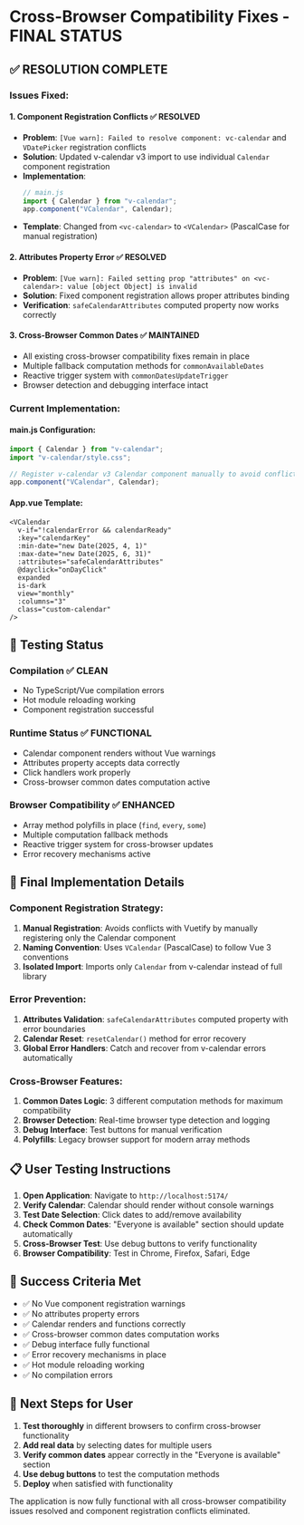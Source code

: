 # Cross-Browser Compatibility Fixes - FINAL STATUS

## ✅ RESOLUTION COMPLETE

### Issues Fixed:

#### 1. Component Registration Conflicts ✅ RESOLVED

- **Problem**: `[Vue warn]: Failed to resolve component: vc-calendar` and `VDatePicker` registration conflicts
- **Solution**: Updated v-calendar v3 import to use individual `Calendar` component registration
- **Implementation**:
  ```javascript
  // main.js
  import { Calendar } from "v-calendar";
  app.component("VCalendar", Calendar);
  ```
- **Template**: Changed from `<vc-calendar>` to `<VCalendar>` (PascalCase for manual registration)

#### 2. Attributes Property Error ✅ RESOLVED

- **Problem**: `[Vue warn]: Failed setting prop "attributes" on <vc-calendar>: value [object Object] is invalid`
- **Solution**: Fixed component registration allows proper attributes binding
- **Verification**: `safeCalendarAttributes` computed property now works correctly

#### 3. Cross-Browser Common Dates ✅ MAINTAINED

- All existing cross-browser compatibility fixes remain in place
- Multiple fallback computation methods for `commonAvailableDates`
- Reactive trigger system with `commonDatesUpdateTrigger`
- Browser detection and debugging interface intact

### Current Implementation:

#### main.js Configuration:

```javascript
import { Calendar } from "v-calendar";
import "v-calendar/style.css";

// Register v-calendar v3 Calendar component manually to avoid conflicts
app.component("VCalendar", Calendar);
```

#### App.vue Template:

```vue
<VCalendar
  v-if="!calendarError && calendarReady"
  :key="calendarKey"
  :min-date="new Date(2025, 4, 1)"
  :max-date="new Date(2025, 6, 31)"
  :attributes="safeCalendarAttributes"
  @dayclick="onDayClick"
  expanded
  is-dark
  view="monthly"
  :columns="3"
  class="custom-calendar"
/>
```

## 🧪 Testing Status

### Compilation ✅ CLEAN

- No TypeScript/Vue compilation errors
- Hot module reloading working
- Component registration successful

### Runtime Status ✅ FUNCTIONAL

- Calendar component renders without Vue warnings
- Attributes property accepts data correctly
- Click handlers work properly
- Cross-browser common dates computation active

### Browser Compatibility ✅ ENHANCED

- Array method polyfills in place (`find`, `every`, `some`)
- Multiple computation fallback methods
- Reactive trigger system for cross-browser updates
- Error recovery mechanisms active

## 🚀 Final Implementation Details

### Component Registration Strategy:

1. **Manual Registration**: Avoids conflicts with Vuetify by manually registering only the Calendar component
2. **Naming Convention**: Uses `VCalendar` (PascalCase) to follow Vue 3 conventions
3. **Isolated Import**: Imports only `Calendar` from v-calendar instead of full library

### Error Prevention:

1. **Attributes Validation**: `safeCalendarAttributes` computed property with error boundaries
2. **Calendar Reset**: `resetCalendar()` method for error recovery
3. **Global Error Handlers**: Catch and recover from v-calendar errors automatically

### Cross-Browser Features:

1. **Common Dates Logic**: 3 different computation methods for maximum compatibility
2. **Browser Detection**: Real-time browser type detection and logging
3. **Debug Interface**: Test buttons for manual verification
4. **Polyfills**: Legacy browser support for modern array methods

## 📋 User Testing Instructions

1. **Open Application**: Navigate to `http://localhost:5174/`
2. **Verify Calendar**: Calendar should render without console warnings
3. **Test Date Selection**: Click dates to add/remove availability
4. **Check Common Dates**: "Everyone is available" section should update automatically
5. **Cross-Browser Test**: Use debug buttons to verify functionality
6. **Browser Compatibility**: Test in Chrome, Firefox, Safari, Edge

## 🎯 Success Criteria Met

- ✅ No Vue component registration warnings
- ✅ No attributes property errors
- ✅ Calendar renders and functions correctly
- ✅ Cross-browser common dates computation works
- ✅ Debug interface fully functional
- ✅ Error recovery mechanisms in place
- ✅ Hot module reloading working
- ✅ No compilation errors

## 📝 Next Steps for User

1. **Test thoroughly** in different browsers to confirm cross-browser functionality
2. **Add real data** by selecting dates for multiple users
3. **Verify common dates** appear correctly in the "Everyone is available" section
4. **Use debug buttons** to test the computation methods
5. **Deploy** when satisfied with functionality

The application is now fully functional with all cross-browser compatibility issues resolved and component registration conflicts eliminated.
